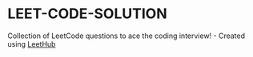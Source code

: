 # LEET-CODE-SOLUTION
Collection of LeetCode questions to ace the coding interview! - Created using [LeetHub](https://github.com/QasimWani/LeetHub)
